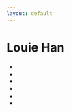 ```yaml
---
layout: default
---
```


# Louie Han



<ul class="fa-ul">
 <li><a href="http://www.facebook.com/louiehan1015" title="Facebook"><i class="fab fa-facebook fa-2x"></i></a></li>
 <li><a href="https://twitter.com/LouieHan1015" title="Twitter"><i class="fab fa-twitter-square fa-2x"></i></a></li>
 <li><a href="http://weibo.com/louieh" title="Weibo"><i class="fab fa-weibo fa-2x"></i></a></li>
 <li><a href="http://blog.luyihan.me" title="Tumblr"><i class="fab fa-tumblr-square fa-2x"></i></a></li>
 <li><a href="https://www.instagram.com/louiehan" title="Instagram"><i class="fab fa-instagram fa-2x"></i></a></li>
 <li><a href="mailto:louiehan1015@gmail.com" title="Email"><i class="fas fa-envelope fa-2x"></i></a></li>
</ul>

